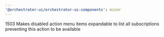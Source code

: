 ```yaml
---
'@orchestrator-ui/orchestrator-ui-components': minor
---
```


1503 Makes disabled action menu items expandable to list all subscriptions preventing this action to be available
